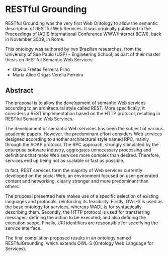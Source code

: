 RESTful Grounding
=================

RESTful Grounding was the very first Web Ontology to allow the semantic description of RESTful Web Services. It was originally published in the Proceedings of IADIS International Conference WWW/Internet (ICWI), back in November 2009, in Rome. 

This ontology was authored by two Brazilian researches, from the University of Sao Paulo (USP) - Engineering School, as part of their master thesis on RESTful Semantic Web Services: 

* Otavio Freitas Ferreira Filho
* Maria Alice Grigas Verella Ferreira

Abstract
-------

The proposal is to allow the development of semantic Web services according to an architectural style called REST. More specifically, it considers a REST implementation based on the HTTP protocol, resulting in RESTful Semantic Web Services. 

The development of semantic Web services has been the subject of various academic papers. However, the predominant effort considers Web services designed according to another architectural style named RPC, mainly through the SOAP protocol. The RPC approach, strongly stimulated by the enterprise software industry, aggregates unnecessary processing and definitions that make Web services more complex than desired. Therefore, services end up being not as scalable or fast as possible. 

In fact, REST services form the majority of Web services currently developed on the social Web, an environment focused on user-generated content and networking, clearly stronger and more predominant than others.  

The proposal presented here makes use of a specific selection of existing languages and protocols, reinforcing its feasibility. Firstly, OWL-S is used as the base ontology for services, whereas WADL is for syntactically describing them. Secondly, the HTTP protocol is used for transferring messages; defining the action to be executed; and also defining the execution scope. Finally, URI identifiers are responsible for specifying the service interface. 

The final compilation proposed results in an ontology named RESTfulGrounding, which extends OWL-S (Ontology Web Language for Services).
